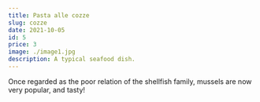 ```yaml
---
title: Pasta alle cozze
slug: cozze
date: 2021-10-05
id: 5
price: 3
image: ./image1.jpg
description: A typical seafood dish.
---
```


Once regarded as the poor relation of the shellfish family, mussels are now very popular, and tasty!